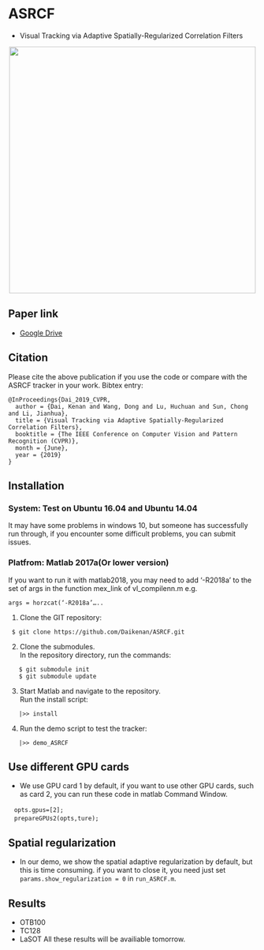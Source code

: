 # ASRCF
- Visual Tracking via Adaptive Spatially-Regularized Correlation Filters

<div align="center">
  <img src="https://github.com/Daikenan/ASRCF/blob/master/faceocc1.gif" width="500px" />
</div>

## Paper link
- [Google Drive](https://drive.google.com/file/d/1zsUnEmXTLwXqTKytpv3dWTqEreK90_bI/view?usp=sharing)
## Citation
Please cite the above publication if you use the code or compare with the ASRCF tracker in your work. Bibtex entry:
```
@InProceedings{Dai_2019_CVPR,  
  author = {Dai, Kenan and Wang, Dong and Lu, Huchuan and Sun, Chong and Li, Jianhua},  
  title = {Visual Tracking via Adaptive Spatially-Regularized Correlation Filters},  	
  booktitle = {The IEEE Conference on Computer Vision and Pattern Recognition (CVPR)},  	
  month = {June},  
  year = {2019}  
}  
```

## Installation
### System: Test on Ubuntu 16.04 and Ubuntu 14.04
It may have some problems in windows 10, but someone has successfully run through, if you encounter some difficult problems, you can submit issues.
### Platfrom: Matlab 2017a(Or lower version)
If you want to run it with matlab2018, you may need to add ‘-R2018a’ to the set of args in the function mex_link of vl_compilenn.m e.g.
```
args = horzcat(‘-R2018a’…..
```
1. Clone the GIT repository:
```
 $ git clone https://github.com/Daikenan/ASRCF.git
```
2. Clone the submodules.  
   In the repository directory, run the commands:
```
   $ git submodule init  
   $ git submodule update
```
3. Start Matlab and navigate to the repository.  
   Run the install script:
```
   |>> install
```
4. Run the demo script to test the tracker:
```
   |>> demo_ASRCF
```   
## Use different GPU cards
- We use GPU card 1 by default, if you want to use other GPU cards, such as card 2, you can run these code in matlab Command Window.
```
　opts.gpus=[2];
　prepareGPUs2(opts,ture);
```
## Spatial regularization
- In our demo, we show the spatial adaptive regularization by default, but this is time consuming.
if you want to close it, you need just set `params.show_regularization = 0` in `run_ASRCF.m`.

## Results
- OTB100
- TC128
- LaSOT
All these results will be availiable tomorrow.

